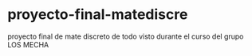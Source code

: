 # proyecto-final-matediscre
proyecto final de mate discreto de todo visto durante el curso del grupo LOS MECHA
